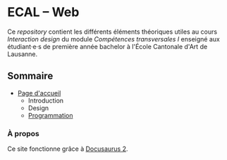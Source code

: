 # ECAL – Web

Ce *repository* contient les différents éléments théoriques utiles au cours *Interaction design* du module *Compétences transversales I* enseigné aux étudiant·e·s de première année bachelor à l'École Cantonale d'Art de Lausanne.

## Sommaire
* [Page d'accueil](https://harkle.github.io/ecal-web/)
  * Introduction
  * Design
  * [Programmation](https://harkle.github.io/ecal-web/docs/programming/basics/tools)

### À propos

Ce site fonctionne grâce à [Docusaurus 2](https://v2.docusaurus.io/).
